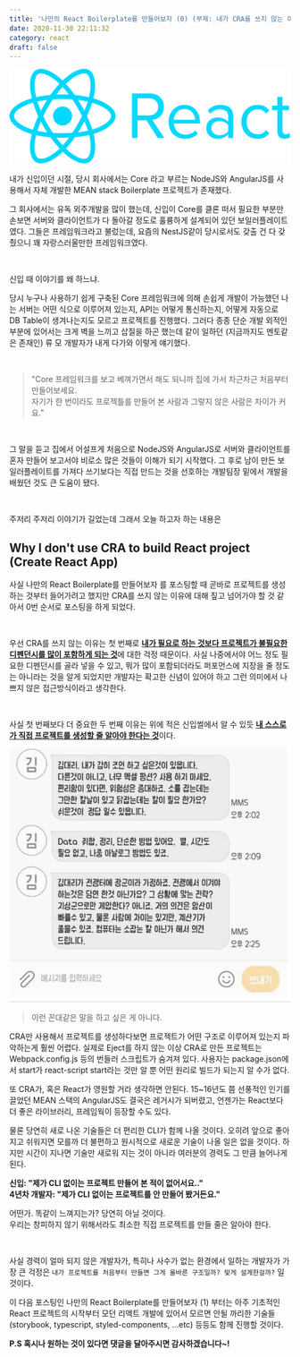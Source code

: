 ```yaml
---
title: '나만의 React Boilerplate를 만들어보자 (0) (부제: 내가 CRA를 쓰지 않는 이유)'
date: 2020-11-30 22:11:32
category: react
draft: false
---
```


![react logo image](./images/react-logo-min.png)

내가 신입이던 시절, 당시 회사에서는 Core 라고 부르는 NodeJS와 AngularJS를 사용해서 자체 개발한 MEAN stack Boilerplate 프로젝트가 존재했다. 

그 회사에서는 유독 외주개발을 많이 했는데, 신입이 Core를 클론 떠서 필요한 부분만 손보면 서버와 클라이언트가 다 돌아갈 정도로 훌륭하게 설계되어 있던 보일러플레이트였다. 그들은 프레임워크라고 불렀는데, 요즘의 NestJS같이 당시로서도 갖출 건 다 갖췄으니 꽤 자랑스러울만한 프레임워크였다.

<br>

신입 때 이야기를 왜 하느냐.

당시 누구나 사용하기 쉽게 구축된 Core 프레임워크에 의해 손쉽게 개발이 가능했던 나는 서버는 어떤 식으로 이루어져 있는지, API는 어떻게 통신하는지, 어떻게 자동으로 DB Table이 생겨나는지도 모르고 프로젝트를 진행했다. 그러다 종종 단순 개발 외적인 부분에 있어서는 크게 벽을 느끼고 삽질을 하곤 했는데 같이 일하던 (지금까지도 멘토같은 존재인) 류 모 개발자가 내게 다가와 이렇게 얘기했다.

<br>

> "Core 프레임워크를 보고 베껴가면서 해도 되니까 집에 가서 차근차근 처음부터 만들어보세요. <br>
> 자기가 한 번이라도 프로젝틀를 만들어 본 사람과 그렇지 않은 사람은 차이가 커요."

<br>

그 말을 듣고 집에서 어설프게 처음으로 NodeJS와 AngularJS로 서버와 클라이언트를 혼자 만들어 보고서야 비로소 많은 것들이 이해가 되기 시작했다. 그 후로 남이 만든 보일러플레이트를 가져다 쓰기보다는 직접 만드는 것을 선호하는 개발팀장 밑에서 개발을 배웠던 것도 큰 도움이 됐다.

<br>

주저리 주저리 이야기가 길었는데 그래서 오늘 하고자 하는 내용은

## Why I don't use CRA to build React project (Create React App)

사실 나만의 React Boilerplate를 만들어보자 를 포스팅할 때 곧바로 프로젝트를 생성하는 것부터 들어가려고 했지만 CRA를 쓰지 않는 이유에 대해 짚고 넘어가야 할 것 같아서 0번 순서로 포스팅을 하게 되었다.

<br>

우선 CRA를 쓰지 않는 이유는 첫 번째로 <u>**내가 필요로 하는 것보다 프로젝트가 불필요한 디펜던시를 많이 포함하게 되는 것**</u>에 대한 걱정 때문이다. 사실 나중에서야 어느 정도 필요한 디펜던시를 골라 넣을 수 있고, 뭐가 많이 포함되더라도 퍼포먼스에 지장을 줄 정도는 아니라는 것을 알게 되었지만 개발자는 확고한 신념이 있어야 하고 그런 의미에서 나쁘지 않은 접근방식이라고 생각한다.

<br>

사실 첫 번째보다 더 중요한 두 번째 이유는 위에 적은 신입썰에서 알 수 있듯 <u>**내 스스로가 직접 프로젝트를 생성할 줄 알아야 한다는 것**</u>이다.

![ggondae image](./images/ggon.png)
> 이런 꼰대같은 말을 하고 싶은 게 아니다.

CRA만 사용해서 프로젝트를 생성하다보면 프로젝트가 어떤 구조로 이루어져 있는지 파악하는게 훨씬 어렵다. 실제로 Eject를 하지 않는 이상 CRA로 만든 프로젝트는 Webpack.config.js 등의 번들러 스크립트가 숨겨져 있다. 사용자는 package.json에서 start가 react-script start라는 것만 알 뿐 어떤 원리로 빌드가 되는지 알 수가 없다.

또 CRA가, 혹은 React가 영원할 거라 생각하면 안된다. 15~16년도 쯤 선풍적인 인기를 끌었던 MEAN 스택의 AngularJS도 결국은 레거시가 되버렸고, 언젠가는 React보다 더 좋은 라이브러리, 프레임웍이 등장할 수도 있다.

물론 당연히 새로 나온 기술들은 더 편리한 CLI가 함께 나올 것이다. 오히려 앞으로 좋아지고 쉬워지면 모를까 더 불편하고 원시적으로 새로운 기술이 나올 일은 없을 것이다. 하지만 시간이 지나면 기술만 새로워 지는 것이 아니라 여러분의 경력도 그 만큼 늘어나게 된다.<br>

**신입: "제가 CLI 없이는 프로젝트 만들어 본 적이 없어서요.."**<br>
**4년차 개발자: "제가 CLI 없이는 프로젝트를 안 만들어 봤거든요."**<br>

어떤가. 똑같이 느껴지는가? 당연히 아닐 것이다.<br>
우리는 창피하지 않기 위해서라도 최소한 직접 프로젝트를 만들 줄은 알아야 한다.

<br>

사실 경력이 얼마 되지 않은 개발자가, 특히나 사수가 없는 환경에서 일하는 개발자가 가장 큰 걱정은 `내가 프로젝트를 처음부터 만들면 그게 올바른 구조일까? 맞게 설계한걸까?` 일 것이다.

이 다음 포스팅인 나만의 React Boilerplate를 만들어보자 (1) 부터는 아주 기초적인 React 프로젝트의 시작부터 모던 리액트 개발에 있어서 모르면 안될 까리한 기술들 (storybook, typescript, styled-components, ...etc) 등등도 함께 진행할 것이다.


**P.S 혹시나 원하는 것이 있다면 댓글을 달아주시면 감사하겠습니다~!**